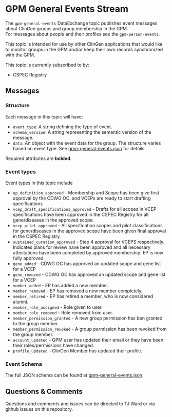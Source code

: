 # GPM General Events Stream
The `gpm-general-events` DataExchange topic publishes event messages about ClinGen groups and group membership in the GPM.  
For messages about people and their profiles see the `gpm-person-events`.

This topic is intended for use by other ClinGen applications that would like to monitor groups in the GPM and/or keep their own records synchronized with the GPM.

This topic is currently subscribed to by:
* CSPEC Registry

## Messages

### Structure
Each message in this topic will have:
* `event_type`: A string defining the type of event.
* `schema_version`: A string representing the semantic version of the message.
* `data`: An object with the event data for the group.  The structure varies based on event type. See [gpm-general-events.json](./gpm-general-events.json) for details.

Required attributes are **bolded**.

### Event types
Event types in this topic include
 * `ep_definition_approved` -  Membership and Scope has been give first approval by the CDWG OC. and VCEPs are ready to start drafting specifications
 * `vcep_draft_specifications_approved` -  Drafts for all scopes in VCEP specifications have been approved in the CSPEC Registry for all gene/diseases in the approved scope.
 * `vcep_pilot_approved` -  All specification scopes and pilot classifications for gene/diseases in the approved scope have been given final approval in the CSPEC Registry.
 * `sustained_curation_approved` -  Step 4 approval for VCEPS respectively.  Indicates plans for review have been approved and all necessary attestations have been completed by approved membership.  EP is now fully approved.
 * `gene_added` -  CDWG OC has approved an updated scope and gene list for a VCEP
 * `gene_removed` -  CDWG OC has approved an updated scope and gene list for a VCEP
 * `member_added` -  EP has added a new member.
 * `member_removed` -  EP has removed a new member completely.
 * `member_retired` -  EP has retired a member, who is now considered alumni.
 * `member_role_assigned` -  Role given to user.
 * `member_role_removed` -  Role removed from user.
 * `member_permission_granted` -  A new group permission has ben granted to the group member.
 * `member_permission_revoked` -  A group permission has been revoked from the group member.
 * `account_updated` -  GPM user has updated their email or they have been their roles/permissions have changed.
 * `profile_updated` -  ClinGen Member has updated their profile.

### Event Schema
The full JSON schema can be found at [gpm-general-events.json](./gpm-general-events.json).

## Questions & Comments
Questions and comments and issues can be directed to TJ Ward or via github issues on this repository.
